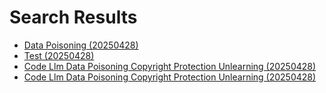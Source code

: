 # Search Results

- [Data Poisoning (20250428)](2025/04/20250428_data_poisoning.md)
- [Test (20250428)](2025/04/20250428_test.md)
- [Code Llm Data Poisoning Copyright Protection Unlearning (20250428)](2025/04/20250428_code_llm_data_poisoning_copyright_protection_unlearning.md)
- [Code Llm Data Poisoning Copyright Protection Unlearning (20250428)](2025/04/20250428_code_llm_data_poisoning_copyright_protection_unlearning.md)

